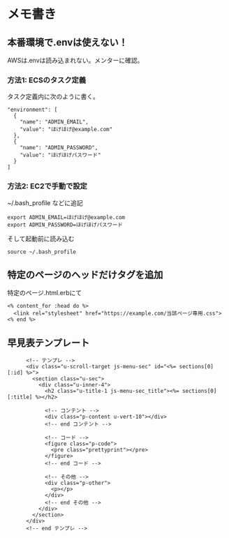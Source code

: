 # メモ書き

## 本番環境で.envは使えない！
AWSは.envは読み込まれない。メンターに確認。

### 方法1: ECSのタスク定義
タスク定義内に次のように書く。
```
"environment": [
  {
    "name": "ADMIN_EMAIL",
    "value": "ほげほげ@example.com"
  },
  {
    "name": "ADMIN_PASSWORD",
    "value": "ほげほげパスワード"
  }
]
```
### 方法2: EC2で手動で設定
~/.bash_profile などに追記
```
export ADMIN_EMAIL=ほげほげ@example.com
export ADMIN_PASSWORD=ほげほげパスワード
```
そして起動前に読み込む
```
source ~/.bash_profile
```

## 特定のページのヘッドだけタグを追加
特定のページ.html.erbにて
```
<% content_for :head do %>
  <link rel="stylesheet" href="https://example.com/当該ページ専用.css">
<% end %>
```

## 早見表テンプレート
```
      <!-- テンプレ -->
      <div class="u-scroll-target js-menu-sec" id="<%= sections[0][:id] %>">
        <section class="u-sec">
          <div class="u-inner-4">
            <h2 class="u-title-1 js-menu-sec_title"><%= sections[0][:title] %></h2>

            <!-- コンテント -->
            <div class="p-content u-vert-10"></div>
            <!-- end コンテント -->

            <!-- コード -->
            <figure class="p-code">
              <pre class="prettyprint"></pre>
            </figure>
            <!-- end コード -->

            <!-- その他 -->
            <div class="p-other">
              <p></p>
            </div>
            <!-- end その他 -->
          </div>
        </section>
      </div>
      <!-- end テンプレ -->

```